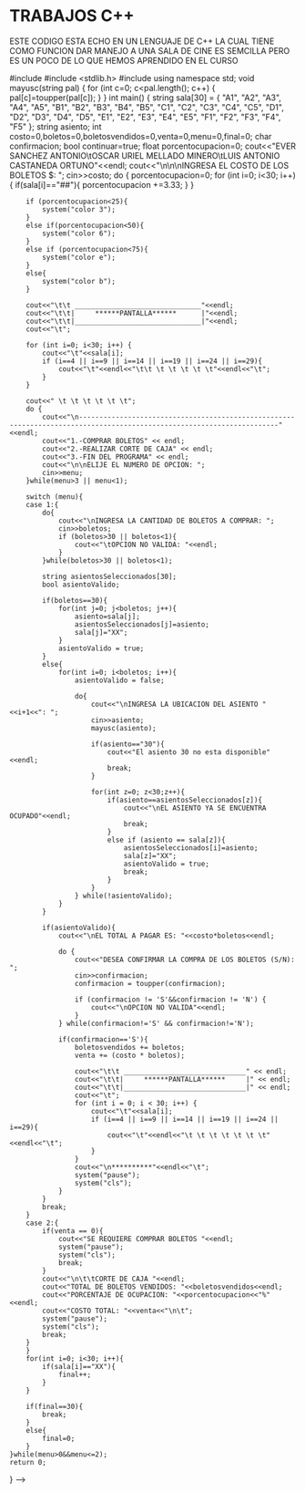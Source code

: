 # TRABAJOS C++
 ESTE CODIGO ESTA ECHO EN UN LENGUAJE DE C++ LA CUAL TIENE COMO FUNCION DAR MANEJO A UNA SALA DE CINE ES SEMCILLA PERO ES UN POCO DE LO QUE HEMOS APRENDIDO EN EL CURSO




 
#include <iostream>
#include <stdlib.h>
#include <cctype>
using namespace std;
void mayusc(string pal) {
    for (int c=0; c<pal.length(); c++) {
        pal[c]=toupper(pal[c]);
    }
}
int main() {
       string sala[30] = {
        "A1", "A2", "A3", "A4", "A5",
        "B1", "B2", "B3", "B4", "B5",
        "C1", "C2", "C3", "C4", "C5",
        "D1", "D2", "D3", "D4", "D5",
        "E1", "E2", "E3", "E4", "E5",
        "F1", "F2", "F3", "F4", "F5"
    };
    string asiento;
    int costo=0,boletos=0,boletosvendidos=0,venta=0,menu=0,final=0;
    char confirmacion;
    bool continuar=true;
    float porcentocupacion=0;
    cout<<"EVER SANCHEZ ANTONIO\tOSCAR URIEL MELLADO MINERO\tLUIS ANTONIO CASTANEDA ORTUNO"<<endl;
	cout<<"\n\n\nINGRESA EL COSTO DE LOS BOLETOS  $: ";
    cin>>costo;
    do {
        porcentocupacion=0;
        for (int i=0; i<30; i++){
            if(sala[i]=="##"){
                porcentocupacion +=3.33;
            }
        }

        if (porcentocupacion<25){
            system("color 3");
        }
        else if(porcentocupacion<50){
            system("color 6");
        }
        else if (porcentocupacion<75){
            system("color e");
        }
        else{
            system("color b");
        }

        cout<<"\t\t _______________________________"<<endl;
        cout<<"\t\t|     ******PANTALLA******      |"<<endl;
        cout<<"\t\t|_______________________________|"<<endl;
        cout<<"\t";

        for (int i=0; i<30; i++) {
            cout<<"\t"<<sala[i];
            if (i==4 || i==9 || i==14 || i==19 || i==24 || i==29){
                cout<<"\t"<<endl<<"\t\t \t \t \t \t \t"<<endl<<"\t";
            }
        }

        cout<<" \t \t \t \t \t \t";
        do {
            cout<<"\n-----------------------------------------------------------------------------------------------------------------------"<<endl;
            cout<<"1.-COMPRAR BOLETOS" << endl;
            cout<<"2.-REALIZAR CORTE DE CAJA" << endl;
            cout<<"3.-FIN DEL PROGRAMA" << endl;
            cout<<"\n\nELIJE EL NUMERO DE OPCION: ";
            cin>>menu;
        }while(menu>3 || menu<1);

        switch (menu){
        case 1:{
            do{
                cout<<"\nINGRESA LA CANTIDAD DE BOLETOS A COMPRAR: ";
                cin>>boletos;
                if (boletos>30 || boletos<1){
                    cout<<"\tOPCION NO VALIDA: "<<endl;
                }
            }while(boletos>30 || boletos<1);

            string asientosSeleccionados[30];
            bool asientoValido;

            if(boletos==30){
                for(int j=0; j<boletos; j++){
                    asiento=sala[j];
                    asientosSeleccionados[j]=asiento;
                    sala[j]="XX";
                }
                asientoValido = true;
            }
            else{
                for(int i=0; i<boletos; i++){
                    asientoValido = false;

                    do{
                        cout<<"\nINGRESA LA UBICACION DEL ASIENTO "<<i+1<<": ";
                        cin>>asiento;
                        mayusc(asiento);

                        if(asiento=="30"){
                            cout<<"El asiento 30 no esta disponible"<<endl;
                            break;
                        }

                        for(int z=0; z<30;z++){
                            if(asiento==asientosSeleccionados[z]){
                                cout<<"\nEL ASIENTO YA SE ENCUENTRA OCUPADO"<<endl;
                                break;
                            }
                            else if (asiento == sala[z]){
                                asientosSeleccionados[i]=asiento;
                                sala[z]="XX";
                                asientoValido = true;
                                break;
                            }
                        }
                    } while(!asientoValido);
                }
            }

            if(asientoValido){
                cout<<"\nEL TOTAL A PAGAR ES: "<<costo*boletos<<endl;

                do {
                    cout<<"DESEA CONFIRMAR LA COMPRA DE LOS BOLETOS (S/N): ";
                    cin>>confirmacion;
                    confirmacion = toupper(confirmacion);

                    if (confirmacion != 'S'&&confirmacion != 'N') {
                        cout<<"\nOPCION NO VALIDA"<<endl;
                    }
                } while(confirmacion!='S' && confirmacion!='N');

                if(confirmacion=='S'){
                    boletosvendidos += boletos;
            		venta += (costo * boletos);

                    cout<<"\t\t ______________________________" << endl;
                    cout<<"\t\t|     ******PANTALLA******     |" << endl;
                    cout<<"\t\t|______________________________|" << endl;
                    cout<<"\t";
                    for (int i = 0; i < 30; i++) {
                        cout<<"\t"<<sala[i];
                        if (i==4 || i==9 || i==14 || i==19 || i==24 || i==29){
                            cout<<"\t"<<endl<<"\t \t \t \t \t \t \t"<<endl<<"\t";
                        }
                    }
                    cout<<"\n**********"<<endl<<"\t";
                    system("pause");
                    system("cls");
                }
            }
            break;
        }
        case 2:{
            if(venta == 0){
                cout<<"SE REQUIERE COMPRAR BOLETOS "<<endl;
                system("pause");
                system("cls");
                break;
            }
            cout<<"\n\t\tCORTE DE CAJA "<<endl;
            cout<<"TOTAL DE BOLETOS VENDIDOS: "<<boletosvendidos<<endl;
            cout<<"PORCENTAJE DE OCUPACION: "<<porcentocupacion<<"%"<<endl;
            cout<<"COSTO TOTAL: "<<venta<<"\n\t";
            system("pause");
            system("cls");
            break;
        }
        }
        for(int i=0; i<30; i++){
            if(sala[i]=="XX"){
                final++;
            }
        }

        if(final==30){
            break;
        }
        else{
            final=0;
        }
    }while(menu>0&&menu<=2);
    return 0;
}
-->
